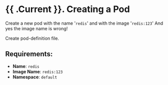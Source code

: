 # {{ .Current }}. Creating a Pod

Create a new pod with the name '`redis`' and with the image '`redis:123`'
And yes the image name is wrong!

Create pod-definition file.

## Requirements:
- **Name**: `redis`
- **Image Name**: `redis:123`
- **Namespace**: `default`
